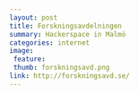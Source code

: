 ```yaml
---
layout: post
title: Forskningsavdelningen
summary: Hackerspace in Malmö
categories: internet
image:
 feature:
 thumb: forskningsavd.png
link: http://forskningsavd.se/
---
```



